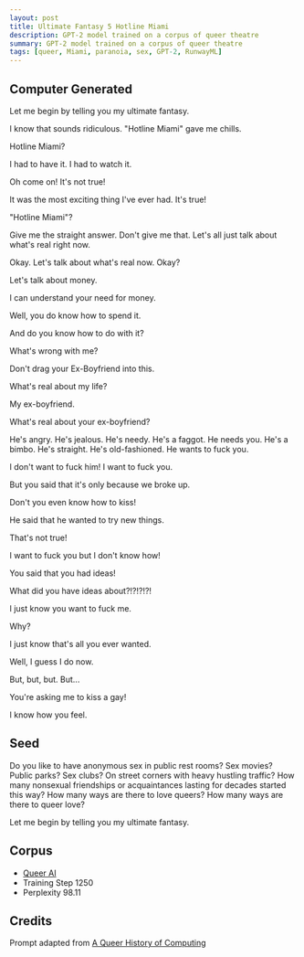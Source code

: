 ```yaml
---
layout: post
title: Ultimate Fantasy 5 Hotline Miami
description: GPT-2 model trained on a corpus of queer theatre
summary: GPT-2 model trained on a corpus of queer theatre
tags: [queer, Miami, paranoia, sex, GPT-2, RunwayML]
---
```


## Computer Generated

Let me begin by telling you my ultimate fantasy.

I know that sounds ridiculous. "Hotline Miami" gave me chills.

Hotline Miami?

I had to have it. I had to watch it.

Oh come on! It's not true!

It was the most exciting thing I've ever had. It's true!

"Hotline Miami"?

Give me the straight answer. Don't give me that. Let's all just talk about what's real right now.

Okay. Let's talk about what's real now. Okay?

Let's talk about money.

I can understand your need for money.

Well, you do know how to spend it.

And do you know how to do with it?

What's wrong with me?

Don't drag your Ex-Boyfriend into this.

What's real about my life?

My ex-boyfriend.

What's real about your ex-boyfriend?

He's angry. He's jealous. He's needy. He's a faggot. He needs you. He's a bimbo. He's straight. He's old-fashioned. He wants to fuck you.

I don't want to fuck him! I want to fuck you.

But you said that it's only because we broke up.

Don't you even know how to kiss!

He said that he wanted to try new things.

That's not true!

I want to fuck you but I don't know how!

You said that you had ideas!

What did you have ideas about?!?!?!?!

I just know you want to fuck me.

Why?

I just know that's all you ever wanted.

Well, I guess I do now.

But, but, but. But...

You're asking me to kiss a gay!

I know how you feel.


## Seed

Do you like to have anonymous sex in public rest rooms? Sex movies? Public parks? Sex clubs? On street corners with heavy hustling traffic? How many nonsexual friendships or acquaintances lasting for decades started this way? How many ways are there to love queers? How many ways are there to queer love?

Let me begin by telling you my ultimate fantasy.

## Corpus

- [Queer AI](/queerai)
- Training Step 1250
- Perplexity 98.11

## Credits

Prompt adapted from [A Queer History of Computing](https://rhizome.org/editorial/2013/feb/19/queer-computing-1/)
